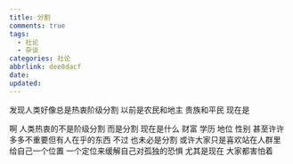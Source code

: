 ```yaml
---
title: 分割
comments: true
tags:
  - 社论
  - 杂谈
categories: 社论
abbrlink: dee8dacf
date:
updated:
---
```

发现人类好像总是热衷阶级分割<!--more-->
以前是农民和地主
贵族和平民
现在是

啊
人类热衷的不是阶级分割
而是分割
现在是什么
财富
学历
地位
性别
甚至许许多多不重要但有人在乎的东西
不过
也未必是分割
或许大家只是喜欢站在人群里
给自己一个位置
一个定位来缓解自己对孤独的恐惧
尤其是现在
大家都害怕着